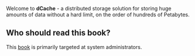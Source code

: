 
Welcome to **dCache** - a distributed storage solution for storing huge amounts of data without a hard limit, on the order of hundreds of Petabytes. 


Who should read this book?
--------------------------

This [book](index.md) is primarily targeted at system administrators.




